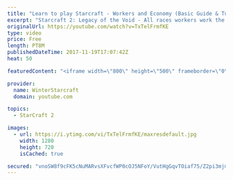 ```yaml
---
title: "Learn to play Starcraft - Workers and Economy (Basic Guide & Tutorial)"
excerpt: "Starcraft 2: Legacy of the Void - All races workers work the same (mule notwithstanding!)  Wiki on mining: http://wiki.teamliquid.net/starcraft2/Mining_Minerals"
originalUrl: https://youtube.com/watch?v=TxTelFrmfKE
type: video
price: Free
length: PT8M
publishedDateTime: 2017-11-19T17:07:42Z
heat: 50

featuredContent: "<iframe width=\"800\" height=\"500\" frameborder=\"0\" src=\"https://www.youtube.com/embed/TxTelFrmfKE\" allow=\"accelerometer; autoplay; encrypted-media; gyroscope; picture-in-picture\" allowfullscreen></iframe>"

provider:
  name: WinterStarcraft
  domain: youtube.com

topics:
  - StarCraft 2

images:
  - url: https://i.ytimg.com/vi/TxTelFrmfKE/maxresdefault.jpg
    width: 1280
    height: 720
    isCached: true

secured: "vnoSW8f9cFK5cNuMARvsXFvcfWP0cOJ5NFoY/VutHgGqvTOiaf75/Z2pi3mjm/MDJ4lgF6CHVgpufw3OxRZZ4QiDzFq2lt7/d9GWvDQUR0xlCA7ENPbZLOKiHL9dIAmEVhjYks9eF3QfcK4cD4nIwdJlmcxwv4Z6gqgvRwGHMl7qrIfgR/Q6Vd0I4m6sGYWZTCaOC00iS8GcSUz/q0VjdNedlfvViBD26cfRWHvdtfGGqWGPN9+xK74oLRjv36xJKUyx6KmQTy7iiFBF8ASyDRrHqR4gJSLVkbxBqkRc6Cb7xvg3r1xZTUj60MNlfbrWBCGVVyld3tkjFio70qTagq2ZuofZWxbSZOX2XkXLQMaDIFI/QCmsvec27eR+N8YvQQTJa5ShLd0NOEIwAWTEd+rygtxFJqSKlAmHB2x4yj8=;jg0H6EDA/EBhp93A3tmnGQ=="
---
```


